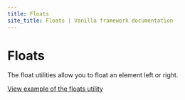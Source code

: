 ```yaml
---
title: Floats
site_title: Floats | Vanilla framework documentation
---
```


# Floats

The float utilities allow you to float an element left or right.

<a href="https://vanilla-framework.github.io/vanilla-framework/examples/utilities/floats/"
    class="js-example">
    View example of the floats utility
</a>
